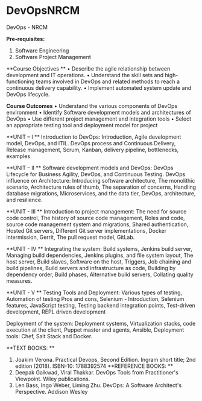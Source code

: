 # DevOpsNRCM
DevOps - NRCM


**Pre-requisites:** 
1. Software Engineering 
2. Software Project Management
   
**Course Objectives **
• Describe the agile relationship between development and IT operations. 
• Understand the skill sets and high-functioning teams involved in DevOps 
and related methods to reach a continuous delivery capability. 
• Implement automated system update and DevOps lifecycle. 

**Course Outcomes** 
• Understand the various components of DevOps environment 
• Identify Software development models and architectures of DevOps 
• Use different project management and integration tools 
• Select an appropriate testing tool and deployment model for project 

**UNIT – I  **
Introduction to DevOps: Introduction, Agile development model, DevOps, and 
ITIL. DevOps process and Continuous Delivery, Release management, Scrum, 
Kanban, delivery pipeline, bottlenecks, examples 

**UNIT – II  **
Software development models and DevOps: DevOps Lifecycle for Business 
Agility, DevOps, and Continuous Testing. 
DevOps influence on Architecture: Introducing software architecture, The 
monolithic scenario, Architecture rules of thumb, The separation of concerns, 
Handling database migrations, Microservices, and the data tier, DevOps, 
architecture, and resilience. 

**UNIT - III **
Introduction to project management: The need for source code control, The 
history of source code management, Roles and code, source code management 
system and migrations, Shared authentication, Hosted Git servers, Different 
Git server implementations, Docker intermission, Gerrit, The pull request 
model, GitLab.

**UNIT - IV **
Integrating the system: Build systems, Jenkins build server, Managing build 
dependencies, Jenkins plugins, and file system layout, The host server, Build 
slaves, Software on the host, Triggers, Job chaining and build pipelines, Build 
servers and infrastructure as code, Building by dependency order, Build 
phases, Alternative build servers, Collating quality measures. 

**UNIT - V **
Testing Tools and Deployment: Various types of testing, Automation of 
testing Pros and cons, Selenium - Introduction, Selenium features, JavaScript 
testing, Testing backend integration points, Test-driven development, REPL
driven development 

Deployment of the system: Deployment systems, Virtualization stacks, code 
execution at the client, Puppet master and agents, Ansible, Deployment tools: 
Chef, Salt Stack and Docker. 

**TEXT BOOKS: **
1. Joakim Verona. Practical Devops, Second Edition. Ingram short title; 2nd 
edition (2018). ISBN-10: 1788392574 
**REFERENCE BOOKS:  **
1. Deepak Gaikwad, Viral Thakkar. DevOps Tools from Practitioner's 
Viewpoint. Wiley publications.  
2. Len Bass, Ingo Weber, Liming Zhu. DevOps: A Software Architect's 
Perspective. Addison Wesley
